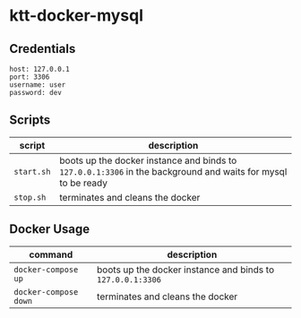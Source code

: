 # ktt-docker-mysql

## Credentials

```
host: 127.0.0.1
port: 3306
username: user
password: dev
```

## Scripts

| script     | description                                                                                                  |
| ---------- | ------------------------------------------------------------------------------------------------------------ |
| `start.sh` | boots up the docker instance and binds to `127.0.0.1:3306` in the background and waits for mysql to be ready |
| `stop.sh`  | terminates and cleans the docker                                                                             |

## Docker Usage

| command               | description                                                |
| --------------------- | ---------------------------------------------------------- |
| `docker-compose up`   | boots up the docker instance and binds to `127.0.0.1:3306` |
| `docker-compose down` | terminates and cleans the docker                           |
